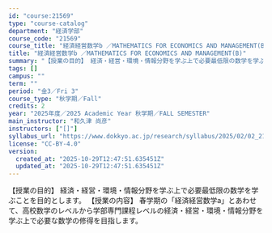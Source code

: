 ```yaml
---
id: "course:21569"
type: "course-catalog"
department: "経済学部"
course_code: "21569"
course_title: "経済経営数学b ／MATHEMATICS FOR ECONOMICS AND MANAGEMENT(B)"
title: "経済経営数学b ／MATHEMATICS FOR ECONOMICS AND MANAGEMENT(B)"
summary: "【授業の目的】 経済・経営・環境・情報分野を学ぶ上で必要最低限の数学を学ぶことを目的とします。 【授業の内容】 春学期の「経済経営数学a」とあわせて、高校数学のレベルから学部専門課程レベルの経済・経営・環境・情報分野を学ぶ上で必要な数学の修…"
tags: []
campus: ""
term: ""
period: "金3／Fri 3"
course_type: "秋学期／Fall"
credits: 2
year: "2025年度／2025 Academic Year 秋学期／FALL SEMESTER"
main_instructor: "和久津 尚彦"
instructors: ["[]"]
syllabus_url: "https://www.dokkyo.ac.jp/research/syllabus/2025/02/02_21569_ja_JP.html"
license: "CC-BY-4.0"
version:
  created_at: "2025-10-29T12:47:51.635451Z"
  updated_at: "2025-10-29T12:47:51.635451Z"
---
```

【授業の目的】 経済・経営・環境・情報分野を学ぶ上で必要最低限の数学を学ぶことを目的とします。 【授業の内容】 春学期の「経済経営数学a」とあわせて、高校数学のレベルから学部専門課程レベルの経済・経営・環境・情報分野を学ぶ上で必要な数学の修得を目指します。
